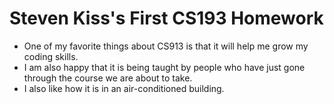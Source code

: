 # Steven Kiss's First CS193 Homework
- One of my favorite things about CS913 is that it will help me grow my coding skills.
- I am also happy that it is being taught by people who have just gone through the course we are about to take.
- I also like how it is in an air-conditioned building.


